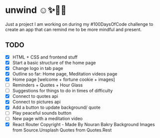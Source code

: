 # unwind ☺✨🧘‍♀️

Just a project I am working on during my #100DaysOfCode challenge to create an app that can remind me to be more mindful and present.

## TODO

- [x] HTML + CSS and frontend stuff
- [x] Start a basic structure of the home page
- [x] Change logo in tab page
- [x] Outline so far: Home page, Meditation videos page
- [x] Home page [welcome + fortune cookie + images]
- [ ] Reminders + Quotes + Hour Glass
- [ ] Suggestions for things to do in times of difficulty
- [x] Connect to quotes api
- [x] Connect to pictures api
- [x] Add a button to update background/ quote
- [ ] Play peaceful sounds button
- [ ] New page with a meditation video
- [x] React Router
      Copyright - Made By Nouran Bakry
      Background Images from Source.Unsplash
      Quotes from Quotes.Rest
